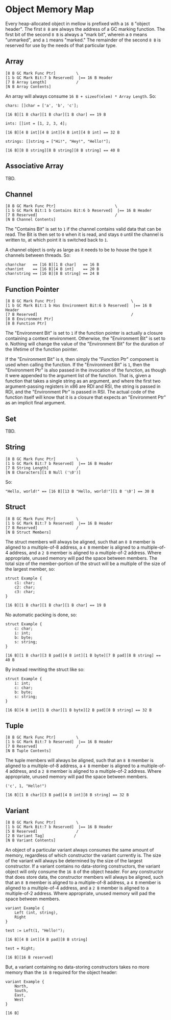 

Object Memory Map
===

Every heap-allocated object in mellow is prefixed with a `16 B` "object header". The first `8 B` are always the address of a GC marking function. The first bit of the second  `8 B` is always a "mark bit", wherein a `0` means "unmarked", and a `1` means "marked." The remainder of the second `8 B` is reserved for use by the needs of that particular type.

Array
---

    [8 B GC Mark Func Ptr]         \
    [1 b GC Mark Bit:7 b Reserved]  |== 16 B Header
    [7 B Array Length]             /
    [N B Array Contents]

An array will always consume `16 B + sizeof(elem) * Array Length`. So:

    chars: []char = ['a', 'b', 'c'];

    [16 B][1 B char][1 B char][1 B char] == 19 B

    ints: []int = [1, 2, 3, 4];

    [16 B][4 B int][4 B int][4 B int][4 B int] == 32 B

    strings: []string = ["Hi!", "Hey!", "Hello!"];

    [16 B][8 B string][8 B string][8 B string] == 40 B

Associative Array
---

TBD.

Channel
---

    [8 B GC Mark Func Ptr]                          \
    [1 b GC Mark Bit:1 b Contains Bit:6 b Reserved]  |== 16 B Header
    [7 B Reserved]                                  /
    [N B Channel Contents]

The "Contains Bit" is set to `1` if the channel contains valid data that can be read. The Bit is then set to `0` when it is read, and stays `0` until the channel is written to, at which point it is switched back to `1`.

A channel object is only as large as it needs to be to house the type it channels between threads. So:

    chan!char   == [16 B][1 B char]   == 16 B
    chan!int    == [16 B][4 B int]    == 20 B
    chan!string == [16 B][8 B string] == 24 B

Function Pointer
---

    [8 B GC Mark Func Ptr]                                 \
    [1 b GC Mark Bit:1 b Has Environment Bit:6 b Reserved]  |== 16 B Header
    [7 B Reserved]                                         /
    [8 B Environment Ptr]
    [8 B Function Ptr]

The "Environment Bit" is set to `1` if the function pointer is actually a closure containing a context environment. Otherwise, the "Environment Bit" is set to `0`. Nothing will change the value of the "Environment Bit" for the duration of the lifetime of the function pointer.

If the "Environment Bit" is `0`, then simply the "Function Ptr" component is used when calling the function. If the "Environment Bit" is `1`, then the "Environment Ptr" is also passed in the invocation of the function, as though it were appended to the argument list of the function. That is, given a function that takes a single string as an argument, and where the first two argument-passing registers in x86 are RDI and RSI, the string is passed in RDI, and the "Environment Ptr" is passed in RSI. The actual code of the function itself will know that it is a closure that expects an "Environment Ptr" as an implicit final argument.

Set
---

TBD.

String
---

    [8 B GC Mark Func Ptr]         \
    [1 b GC Mark Bit:7 b Reserved]  |== 16 B Header
    [7 B String Length]            /
    [N B Characters][1 B Null ('\0')]

So:

    "Hello, world!" == [16 B][13 B "Hello, world!"][1 B '\0'] == 30 B

Struct
---

    [8 B GC Mark Func Ptr]         \
    [1 b GC Mark Bit:7 b Reserved]  |== 16 B Header
    [7 B Reserved]                 /
    [N B Struct Members]

The struct members will always be aligned, such that an `8 B` member is aligned to a multiple-of-8 address, a `4 B` member is aligned to a multiple-of-4 address, and a `2 B` member is aligned to a multiple-of-2 address. Where appropriate, unused memory will pad the space between members. The total size of the member-portion of the struct will be a multiple of the size of the largest member, so:

    struct Example {
        c1: char;
        c2: char;
        c3: char;
    }

    [16 B][1 B char][1 B char][1 B char] == 19 B

No automatic packing is done, so:

    struct Example {
        c: char;
        i: int;
        b: byte;
        s: string;
    }

    [16 B][1 B char][3 B pad][4 B int][1 B byte][7 B pad][8 B string] == 40 B

By instead rewriting the struct like so:

    struct Example {
        i: int;
        c: char;
        b: byte;
        s: string;
    }

    [16 B][4 B int][1 B char][1 B byte][2 B pad][8 B string] == 32 B

Tuple
---

    [8 B GC Mark Func Ptr]         \
    [1 b GC Mark Bit:7 b Reserved]  |== 16 B Header
    [7 B Reserved]                 /
    [N B Tuple Contents]

The tuple members will always be aligned, such that an `8 B` member is aligned to a multiple-of-8 address, a `4 B` member is aligned to a multiple-of-4 address, and a `2 B` member is aligned to a multiple-of-2 address. Where appropriate, unused memory will pad the space between members.

    ('c', 1, "Hello!")

    [16 B][1 B char][3 B pad][4 B int][8 B string] == 32 B

Variant
---

    [8 B GC Mark Func Ptr]         \
    [1 b GC Mark Bit:7 b Reserved]  |== 16 B Header
    [5 B Reserved]                 /
    [2 B Variant Tag]             /
    [N B Variant Contents]

An object of a particular variant always consumes the same amount of memory, regardless of which constructor the variant currently is. The size of the variant will always be determined by the size of the largest constructor. If a variant contains no data-storing constructors, the variant object will only consume the `16 B` of the object header. For any constructor that does store data, the constructor members will always be aligned, such that an `8 B` member is aligned to a multiple-of-8 address, a `4 B` member is aligned to a multiple-of-4 address, and a `2 B` member is aligned to a multiple-of-2 address. Where appropriate, unused memory will pad the space between members.

    variant Example {
        Left (int, string),
        Right
    }

    test := Left(1, "Hello!");

    [16 B][4 B int][4 B pad][8 B string]

    test = Right;

    [16 B][16 B reserved]

But, a variant containing no data-storing constructors takes no more memory than the `16 B` required for the object header:

    variant Example {
        North,
        South,
        East,
        West
    }

    [16 B]
